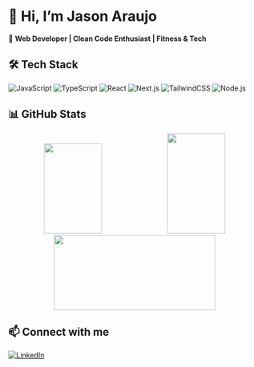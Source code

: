 # 👋 Hi, I’m Jason Araujo

🚀 **Web Developer | Clean Code Enthusiast | Fitness & Tech**

## 🛠️ Tech Stack
![JavaScript](https://img.shields.io/badge/JavaScript-F7DF1E?style=flat&logo=javascript&logoColor=black)
![TypeScript](https://img.shields.io/badge/TypeScript-3178C6?style=flat&logo=typescript&logoColor=white)
![React](https://img.shields.io/badge/React-20232A?style=flat&logo=react&logoColor=61DAFB)
![Next.js](https://img.shields.io/badge/Next.js-000000?style=flat&logo=next.js&logoColor=white)
![TailwindCSS](https://img.shields.io/badge/TailwindCSS-06B6D4?style=flat&logo=tailwindcss&logoColor=white)
![Node.js](https://img.shields.io/badge/Node.js-339933?style=flat&logo=node.js&logoColor=white)

## 📊 GitHub Stats
<div align="center">
  <img src="https://github-readme-stats.vercel.app/api/top-langs/?username=JasonAraujo1&layout=compact&theme=default&bg_color=F8F9FA" width="48%" height="180">
  <img src="https://github-readme-stats.vercel.app/api?username=JasonAraujo1&show_icons=true&theme=default&bg_color=F8F9FA" width="48%" height="200">
</div>

<div align="center">
  <img src="https://github-readme-activity-graph.vercel.app/graph?username=JasonAraujo1&theme=github-light" width="80%" height="150">
</div>

## 📫 Connect with me
[![LinkedIn](https://img.shields.io/badge/LinkedIn-0077B5?style=flat&logo=linkedin&logoColor=white)](https://www.linkedin.com/in/araujojason)
